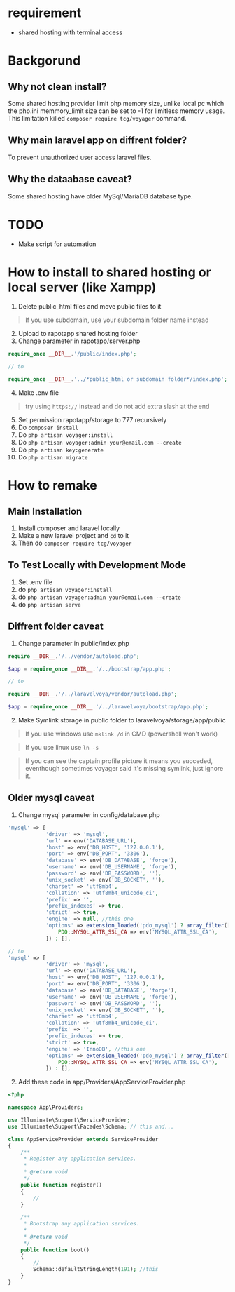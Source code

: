 # requirement
* shared hosting with terminal access

# Backgorund

## Why not clean install? 
Some shared hosting provider limit php memory size, unlike local pc which the php.ini memmory_limit size can be set to -1 for limitless memory usage.
This limitation killed `composer require tcg/voyager` command.

## Why main laravel app on diffrent folder?
To prevent unauthorized user access laravel files.

## Why the dataabase caveat?
Some shared hosting have older MySql/MariaDB database type.

# TODO
* Make script for automation

# How to install to shared hosting or local server (like Xampp)

1. Delete public_html files and move public files to it
> If you use subdomain, use your subdomain folder name instead
2. Upload to rapotapp shared hosting folder
3. Change parameter in rapotapp/server.php
```php
require_once __DIR__.'/public/index.php';

// to

require_once __DIR__.'../*public_html or subdomain folder*/index.php';
```
4. Make .env file
>try using `https://` instead and do not add extra slash at the end 
5. Set permission rapotapp/storage to 777 recursively
6. Do `composer install`
7. Do `php artisan voyager:install`
8. Do `php artisan voyager:admin your@email.com --create`
9. Do `php artisan key:generate`
10. Do `php artisan migrate`


# How to remake

## Main Installation
1. Install composer and laravel locally
2. Make a new laravel project and `cd` to it
3. Then do `composer require tcg/voyager`

## To Test Locally with Development Mode
1. Set .env file
2. do `php artisan voyager:install`
3. do `php artisan voyager:admin your@email.com --create`
4. do `php artisan serve`


## Diffrent folder caveat
1. Change parameter in public/index.php
```php
require __DIR__.'/../vendor/autoload.php';

$app = require_once __DIR__.'/../bootstrap/app.php';

// to

require __DIR__.'/../laravelvoya/vendor/autoload.php';

$app = require_once __DIR__.'/../laravelvoya/bootstrap/app.php';
```
2. Make Symlink storage in public folder to laravelvoya/storage/app/public

>If you use windows use `mklink /d` in CMD (powershell won't work)

>If you use linux use `ln -s`

>If you can see the captain profile picture it means you succeded, eventhough sometimes voyager said it's missing symlink, just ignore it.
## Older mysql caveat
1. Change mysql parameter in config/database.php
```php
'mysql' => [
            'driver' => 'mysql',
            'url' => env('DATABASE_URL'),
            'host' => env('DB_HOST', '127.0.0.1'),
            'port' => env('DB_PORT', '3306'),
            'database' => env('DB_DATABASE', 'forge'),
            'username' => env('DB_USERNAME', 'forge'),
            'password' => env('DB_PASSWORD', ''),
            'unix_socket' => env('DB_SOCKET', ''),
            'charset' => 'utf8mb4',
            'collation' => 'utf8mb4_unicode_ci',
            'prefix' => '',
            'prefix_indexes' => true,
            'strict' => true,
            'engine' => null, //this one
            'options' => extension_loaded('pdo_mysql') ? array_filter([
                PDO::MYSQL_ATTR_SSL_CA => env('MYSQL_ATTR_SSL_CA'),
            ]) : [],

// to 
'mysql' => [
            'driver' => 'mysql',
            'url' => env('DATABASE_URL'),
            'host' => env('DB_HOST', '127.0.0.1'),
            'port' => env('DB_PORT', '3306'),
            'database' => env('DB_DATABASE', 'forge'),
            'username' => env('DB_USERNAME', 'forge'),
            'password' => env('DB_PASSWORD', ''),
            'unix_socket' => env('DB_SOCKET', ''),
            'charset' => 'utf8mb4',
            'collation' => 'utf8mb4_unicode_ci',
            'prefix' => '',
            'prefix_indexes' => true,
            'strict' => true,
            'engine' => 'InnoDB', //this one
            'options' => extension_loaded('pdo_mysql') ? array_filter([
                PDO::MYSQL_ATTR_SSL_CA => env('MYSQL_ATTR_SSL_CA'),
            ]) : [],
```
2. Add these code in app/Providers/AppServiceProvider.php
```php
<?php

namespace App\Providers;

use Illuminate\Support\ServiceProvider;
use Illuminate\Support\Facades\Schema; // this and...

class AppServiceProvider extends ServiceProvider
{
    /**
     * Register any application services.
     *
     * @return void
     */
    public function register()
    {
        //
    }

    /**
     * Bootstrap any application services.
     *
     * @return void
     */
    public function boot()
    {
        //
        Schema::defaultStringLength(191); //this
    }
}

```
